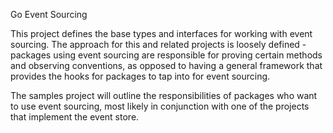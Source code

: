 Go Event Sourcing

This project defines the base types and interfaces for working with event sourcing. The approach for this and related projects is loosely defined - packages using event sourcing are responsible for proving certain methods and observing conventions, as opposed to having a general framework that provides the hooks for packages to tap into for event sourcing.

The samples project will outline the responsibilities of packages who want to use event sourcing, most likely in conjunction with one of the projects that implement the event store.
